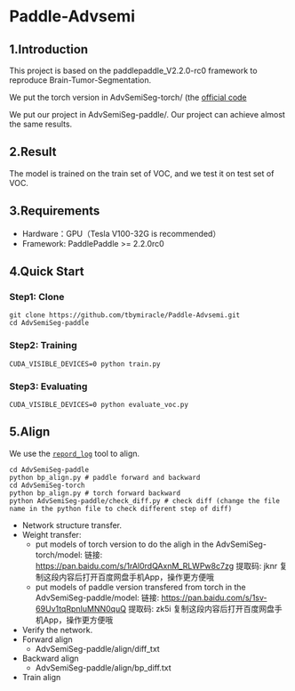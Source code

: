 # Paddle-Advsemi

## 1.Introduction
This project is based on the paddlepaddle_V2.2.0-rc0 framework to reproduce Brain-Tumor-Segmentation. 

We put the torch version in AdvSemiSeg-torch/ (the [official code](https://github.com/hfslyc/AdvSemiSeg)

We put our project in AdvSemiSeg-paddle/. Our project can achieve almost the same results. 
## 2.Result

The model is trained on the train set of VOC, and we test it on test set of VOC.

<!-- Average result in all 240 slices:

 Version | Dice Complete | Dice Core | Dice Enhancing
 ---- | ----- | -----  | -----
 keras version(official)  | 0.907  | 0.961 | 1.0
 paddle version(ours) | 0.907|  0.961 | 1.0
 
 Result in slice 113:
 
  Version | Dice Complete | Dice Core | Dice Enhancing
 ---- | ----- | -----  | -----
 keras version(official)  | 0.828  | 0.935 | 1.0
 paddle version(ours) | 0.828|  0.935 | 1.0 -->
 


## 3.Requirements

 * Hardware：GPU（Tesla V100-32G is recommended）
 * Framework:  PaddlePaddle >= 2.2.0rc0


## 4.Quick Start

### Step1: Clone

``` 
git clone https://github.com/tbymiracle/Paddle-Advsemi.git
cd AdvSemiSeg-paddle
``` 

### Step2: Training

```  
CUDA_VISIBLE_DEVICES=0 python train.py
```  
### Step3: Evaluating

```  
CUDA_VISIBLE_DEVICES=0 python evaluate_voc.py
```  

## 5.Align

We use the [`repord_log`](https://github.com/WenmuZhou/reprod_log) tool to align.


```  
cd AdvSemiSeg-paddle
python bp_align.py # paddle forward and backward
cd AdvSemiSeg-torch
python bp_align.py # torch forward backward
python AdvSemiSeg-paddle/check_diff.py # check diff (change the file name in the python file to check different step of diff)
```  

        
* Network structure transfer.
* Weight transfer:
  * put models of torch version to do the aligh in the AdvSemiSeg-torch/model: 链接: https://pan.baidu.com/s/1rAl0rdQAxnM_RLWPw8c7zg 提取码: jknr 复制这段内容后打开百度网盘手机App，操作更方便哦
  * put models of paddle version transfered from torch in the AdvSemiSeg-paddle/model: 链接: https://pan.baidu.com/s/1sv-69Uv1tqRpnIuMNN0quQ 提取码: zk5i 复制这段内容后打开百度网盘手机App，操作更方便哦
* Verify the network.
* Forward align
  * AdvSemiSeg-paddle/align/diff_txt
* Backward align
  * AdvSemiSeg-paddle/align/bp_diff.txt
* Train align
